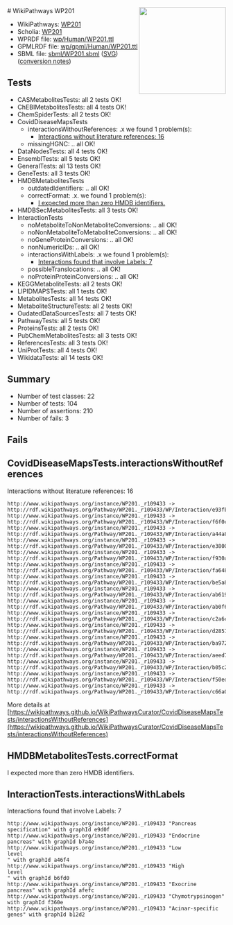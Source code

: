 <img style="float: right; width: 200px" src="../logo.png" />
# WikiPathways WP201

* WikiPathways: [WP201](https://identifiers.org/wikipathways:WP201)
* Scholia: [WP201](https://scholia.toolforge.org/wikipathways/WP201)
* WPRDF file: [wp/Human/WP201.ttl](../wp/Human/WP201.ttl)
* GPMLRDF file: [wp/gpml/Human/WP201.ttl](../wp/gpml/Human/WP201.ttl)
* SBML file: [sbml/WP201.sbml](../sbml/WP201.sbml) ([SVG](../sbml/WP201.svg)) ([conversion notes](../sbml/WP201.txt))

## Tests
* CASMetabolitesTests: all 2 tests OK!
* ChEBIMetabolitesTests: all 4 tests OK!
* ChemSpiderTests: all 2 tests OK!
* CovidDiseaseMapsTests
    * interactionsWithoutReferences: .x we found 1 problem(s):
        * [Interactions without literature references: 16](#9701cce7)
    * missingHGNC: .. all OK!
* DataNodesTests: all 4 tests OK!
* EnsemblTests: all 5 tests OK!
* GeneralTests: all 13 tests OK!
* GeneTests: all 3 tests OK!
* HMDBMetabolitesTests
    * outdatedIdentifiers: .. all OK!
    * correctFormat: .x. we found 1 problem(s):
        * [I expected more than zero HMDB identifiers.](#ad154c1e)
* HMDBSecMetabolitesTests: all 3 tests OK!
* InteractionTests
    * noMetaboliteToNonMetaboliteConversions: .. all OK!
    * noNonMetaboliteToMetaboliteConversions: .. all OK!
    * noGeneProteinConversions: .. all OK!
    * nonNumericIDs: .. all OK!
    * interactionsWithLabels: .x we found 1 problem(s):
        * [Interactions found that involve Labels: 7](#630d267e)
    * possibleTranslocations: .. all OK!
    * noProteinProteinConversions: .. all OK!
* KEGGMetaboliteTests: all 2 tests OK!
* LIPIDMAPSTests: all 1 tests OK!
* MetabolitesTests: all 14 tests OK!
* MetaboliteStructureTests: all 2 tests OK!
* OudatedDataSourcesTests: all 7 tests OK!
* PathwayTests: all 5 tests OK!
* ProteinsTests: all 2 tests OK!
* PubChemMetabolitesTests: all 3 tests OK!
* ReferencesTests: all 3 tests OK!
* UniProtTests: all 4 tests OK!
* WikidataTests: all 14 tests OK!


## Summary

* Number of test classes: 22
* Number of tests: 104
* Number of assertions: 210
* Number of fails: 3

## Fails

<a name="9701cce7" />

## CovidDiseaseMapsTests.interactionsWithoutReferences

Interactions without literature references: 16
```
http://www.wikipathways.org/instance/WP201._r109433 -> http://rdf.wikipathways.org/Pathway/WP201._r109433/WP/Interaction/e93fb
http://www.wikipathways.org/instance/WP201._r109433 -> http://rdf.wikipathways.org/Pathway/WP201._r109433/WP/Interaction/f6f0c
http://www.wikipathways.org/instance/WP201._r109433 -> http://rdf.wikipathways.org/Pathway/WP201._r109433/WP/Interaction/a44a8
http://www.wikipathways.org/instance/WP201._r109433 -> http://rdf.wikipathways.org/Pathway/WP201._r109433/WP/Interaction/e3800
http://www.wikipathways.org/instance/WP201._r109433 -> http://rdf.wikipathways.org/Pathway/WP201._r109433/WP/Interaction/f930a
http://www.wikipathways.org/instance/WP201._r109433 -> http://rdf.wikipathways.org/Pathway/WP201._r109433/WP/Interaction/fa648
http://www.wikipathways.org/instance/WP201._r109433 -> http://rdf.wikipathways.org/Pathway/WP201._r109433/WP/Interaction/be5a8
http://www.wikipathways.org/instance/WP201._r109433 -> http://rdf.wikipathways.org/Pathway/WP201._r109433/WP/Interaction/ab619
http://www.wikipathways.org/instance/WP201._r109433 -> http://rdf.wikipathways.org/Pathway/WP201._r109433/WP/Interaction/ab0f6
http://www.wikipathways.org/instance/WP201._r109433 -> http://rdf.wikipathways.org/Pathway/WP201._r109433/WP/Interaction/c2a6c
http://www.wikipathways.org/instance/WP201._r109433 -> http://rdf.wikipathways.org/Pathway/WP201._r109433/WP/Interaction/d2857
http://www.wikipathways.org/instance/WP201._r109433 -> http://rdf.wikipathways.org/Pathway/WP201._r109433/WP/Interaction/ba972
http://www.wikipathways.org/instance/WP201._r109433 -> http://rdf.wikipathways.org/Pathway/WP201._r109433/WP/Interaction/aeed7
http://www.wikipathways.org/instance/WP201._r109433 -> http://rdf.wikipathways.org/Pathway/WP201._r109433/WP/Interaction/b05c2
http://www.wikipathways.org/instance/WP201._r109433 -> http://rdf.wikipathways.org/Pathway/WP201._r109433/WP/Interaction/f50ed
http://www.wikipathways.org/instance/WP201._r109433 -> http://rdf.wikipathways.org/Pathway/WP201._r109433/WP/Interaction/c66a0
```

More details at [https://wikipathways.github.io/WikiPathwaysCurator/CovidDiseaseMapsTests/interactionsWithoutReferences](https://wikipathways.github.io/WikiPathwaysCurator/CovidDiseaseMapsTests/interactionsWithoutReferences)

<a name="ad154c1e" />

## HMDBMetabolitesTests.correctFormat

I expected more than zero HMDB identifiers.
<a name="630d267e" />

## InteractionTests.interactionsWithLabels

Interactions found that involve Labels: 7
```
http://www.wikipathways.org/instance/WP201._r109433 "Pancreas specification" with graphId e9d0f
http://www.wikipathways.org/instance/WP201._r109433 "Endocrine pancreas" with graphId b7a4e
http://www.wikipathways.org/instance/WP201._r109433 "Low
level
" with graphId a46f4
http://www.wikipathways.org/instance/WP201._r109433 "High 
level
" with graphId b6fd0
http://www.wikipathways.org/instance/WP201._r109433 "Exocrine pancreas" with graphId afefc
http://www.wikipathways.org/instance/WP201._r109433 "Chymotrypsinogen" with graphId f360e
http://www.wikipathways.org/instance/WP201._r109433 "Acinar-specific genes" with graphId b12d2
```

